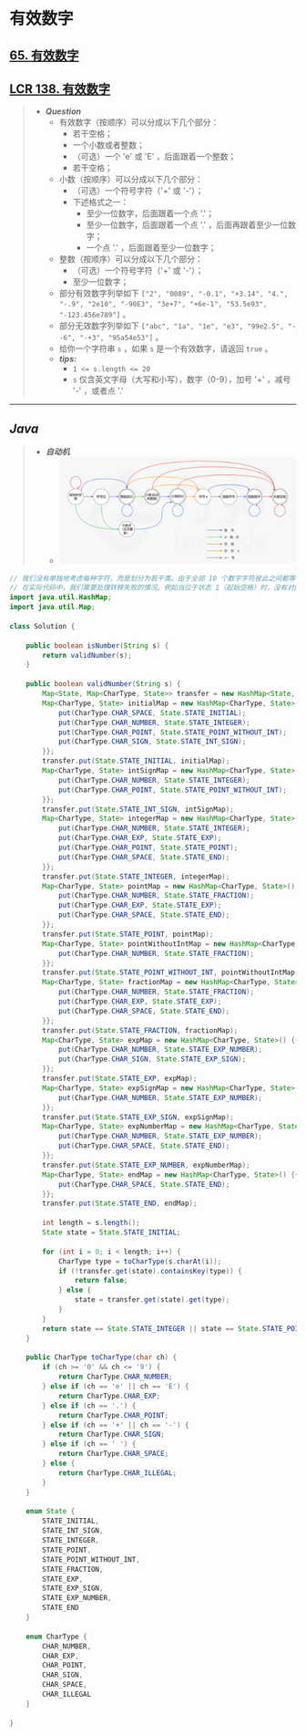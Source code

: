 # 有效数字

## [65. 有效数字](https://leetcode.cn/problems/valid-number/)

## [LCR 138. 有效数字](https://leetcode.cn/problems/biao-shi-shu-zhi-de-zi-fu-chuan-lcof/)

> - ***Question***
>   - 有效数字（按顺序）可以分成以下几个部分：
>     - 若干空格；
>     - 一个小数或者整数；
>     - （可选）一个 'e' 或 'E' ，后面跟着一个整数；
>     - 若干空格；
>   - 小数（按顺序）可以分成以下几个部分：
>     - （可选）一个符号字符（'+' 或 '-'）；
>     - 下述格式之一：
>       - 至少一位数字，后面跟着一个点 '.'；
>       - 至少一位数字，后面跟着一个点 '.' ，后面再跟着至少一位数字；
>       - 一个点 '.' ，后面跟着至少一位数字；
>   - 整数（按顺序）可以分成以下几个部分：
>     - （可选）一个符号字符（'+' 或 '-'）；
>     - 至少一位数字；
>   - 部分有效数字列举如下 `["2", "0089", "-0.1", "+3.14", "4.", "-.9", "2e10", "-90E3", "3e+7", "+6e-1", "53.5e93", "-123.456e789"]` 。
>   - 部分无效数字列举如下 `["abc", "1a", "1e", "e3", "99e2.5", "--6", "-+3", "95a54e53"]` 。
>   - 给你一个字符串 `s` ，如果 `s` 是一个有效数字，请返回 `true` 。
>   - ***tips:***
>     - `1 <= s.length <= 20`
>     - `s` 仅含英文字母（大写和小写），数字（0-9），加号 '+' ，减号 '-' ，或者点 '.'

---

## *Java*

> - ***自动机***
>   - ![image](./images/有效数字.png)

```java
// 我们没有单独地考虑每种字符，而是划分为若干类。由于全部 10 个数字字符彼此之间都等价，因此只需定义一种统一的数字类型即可。对于正负号也是同理。
// 在实际代码中，我们需要处理转移失败的情况。例如当位于状态 1（起始空格）时，没有对应字符 e 的状态。为了处理这种情况，我们可以创建一个特殊的拒绝状态。如果当前状态下没有对应读入字符的转移规则，我们就转移到这个特殊的拒绝状态。一旦自动机转移到这个特殊状态，我们就可以立即判定该字符串不被接受。
import java.util.HashMap;
import java.util.Map;

class Solution {

    public boolean isNumber(String s) {
        return validNumber(s);
    }

    public boolean validNumber(String s) {
        Map<State, Map<CharType, State>> transfer = new HashMap<State, Map<CharType, State>>();
        Map<CharType, State> initialMap = new HashMap<CharType, State>() {{
            put(CharType.CHAR_SPACE, State.STATE_INITIAL);
            put(CharType.CHAR_NUMBER, State.STATE_INTEGER);
            put(CharType.CHAR_POINT, State.STATE_POINT_WITHOUT_INT);
            put(CharType.CHAR_SIGN, State.STATE_INT_SIGN);
        }};
        transfer.put(State.STATE_INITIAL, initialMap);
        Map<CharType, State> intSignMap = new HashMap<CharType, State>() {{
            put(CharType.CHAR_NUMBER, State.STATE_INTEGER);
            put(CharType.CHAR_POINT, State.STATE_POINT_WITHOUT_INT);
        }};
        transfer.put(State.STATE_INT_SIGN, intSignMap);
        Map<CharType, State> integerMap = new HashMap<CharType, State>() {{
            put(CharType.CHAR_NUMBER, State.STATE_INTEGER);
            put(CharType.CHAR_EXP, State.STATE_EXP);
            put(CharType.CHAR_POINT, State.STATE_POINT);
            put(CharType.CHAR_SPACE, State.STATE_END);
        }};
        transfer.put(State.STATE_INTEGER, integerMap);
        Map<CharType, State> pointMap = new HashMap<CharType, State>() {{
            put(CharType.CHAR_NUMBER, State.STATE_FRACTION);
            put(CharType.CHAR_EXP, State.STATE_EXP);
            put(CharType.CHAR_SPACE, State.STATE_END);
        }};
        transfer.put(State.STATE_POINT, pointMap);
        Map<CharType, State> pointWithoutIntMap = new HashMap<CharType, State>() {{
            put(CharType.CHAR_NUMBER, State.STATE_FRACTION);
        }};
        transfer.put(State.STATE_POINT_WITHOUT_INT, pointWithoutIntMap);
        Map<CharType, State> fractionMap = new HashMap<CharType, State>() {{
            put(CharType.CHAR_NUMBER, State.STATE_FRACTION);
            put(CharType.CHAR_EXP, State.STATE_EXP);
            put(CharType.CHAR_SPACE, State.STATE_END);
        }};
        transfer.put(State.STATE_FRACTION, fractionMap);
        Map<CharType, State> expMap = new HashMap<CharType, State>() {{
            put(CharType.CHAR_NUMBER, State.STATE_EXP_NUMBER);
            put(CharType.CHAR_SIGN, State.STATE_EXP_SIGN);
        }};
        transfer.put(State.STATE_EXP, expMap);
        Map<CharType, State> expSignMap = new HashMap<CharType, State>() {{
            put(CharType.CHAR_NUMBER, State.STATE_EXP_NUMBER);
        }};
        transfer.put(State.STATE_EXP_SIGN, expSignMap);
        Map<CharType, State> expNumberMap = new HashMap<CharType, State>() {{
            put(CharType.CHAR_NUMBER, State.STATE_EXP_NUMBER);
            put(CharType.CHAR_SPACE, State.STATE_END);
        }};
        transfer.put(State.STATE_EXP_NUMBER, expNumberMap);
        Map<CharType, State> endMap = new HashMap<CharType, State>() {{
            put(CharType.CHAR_SPACE, State.STATE_END);
        }};
        transfer.put(State.STATE_END, endMap);

        int length = s.length();
        State state = State.STATE_INITIAL;

        for (int i = 0; i < length; i++) {
            CharType type = toCharType(s.charAt(i));
            if (!transfer.get(state).containsKey(type)) {
                return false;
            } else {
                state = transfer.get(state).get(type);
            }
        }
        return state == State.STATE_INTEGER || state == State.STATE_POINT || state == State.STATE_FRACTION || state == State.STATE_EXP_NUMBER || state == State.STATE_END;
    }

    public CharType toCharType(char ch) {
        if (ch >= '0' && ch <= '9') {
            return CharType.CHAR_NUMBER;
        } else if (ch == 'e' || ch == 'E') {
            return CharType.CHAR_EXP;
        } else if (ch == '.') {
            return CharType.CHAR_POINT;
        } else if (ch == '+' || ch == '-') {
            return CharType.CHAR_SIGN;
        } else if (ch == ' ') {
            return CharType.CHAR_SPACE;
        } else {
            return CharType.CHAR_ILLEGAL;
        }
    }

    enum State {
        STATE_INITIAL,
        STATE_INT_SIGN,
        STATE_INTEGER,
        STATE_POINT,
        STATE_POINT_WITHOUT_INT,
        STATE_FRACTION,
        STATE_EXP,
        STATE_EXP_SIGN,
        STATE_EXP_NUMBER,
        STATE_END
    }

    enum CharType {
        CHAR_NUMBER,
        CHAR_EXP,
        CHAR_POINT,
        CHAR_SIGN,
        CHAR_SPACE,
        CHAR_ILLEGAL
    }

}
```
